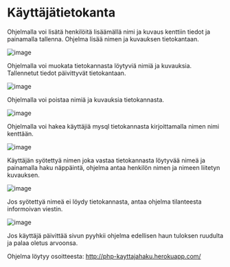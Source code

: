 # Käyttäjätietokanta

Ohjelmalla voi lisätä henkilöitä lisäämällä nimi ja kuvaus kenttiin tiedot ja painamalla tallenna.
Ohjelma lisää nimen ja kuvauksen tietokantaan.

![image](https://user-images.githubusercontent.com/58195830/193916738-505a368c-fba4-4dfa-b9e7-1f1c54c323c9.png)

Ohjelmalla voi muokata tietokannasta löytyviä nimiä ja kuvauksia.
Tallennetut tiedot päivittyvät tietokantaan.

![image](https://user-images.githubusercontent.com/58195830/193917265-cfda2340-eca3-4616-a491-4a45fc3a29b9.png)

Ohjelmalla voi poistaa nimiä ja kuvauksia tietokannasta.

![image](https://user-images.githubusercontent.com/58195830/193917580-92bff08a-3ff5-4ee7-bdf7-0edb97df43eb.png)

Ohjelmalla voi hakea käyttäjiä mysql tietokannasta kirjoittamalla nimen nimi kenttään.

![image](https://user-images.githubusercontent.com/58195830/193618323-7ffc69a3-045c-4a0c-a91b-473dcfafaf98.png)

Käyttäjän syötettyä nimen joka vastaa tietokannasta löytyvää nimeä ja painamalla haku näppäintä, ohjelma antaa henkilön nimen ja nimeen liitetyn kuvauksen.

![image](https://user-images.githubusercontent.com/58195830/193636473-4f56fd6f-9045-4142-bed5-d9a7a8fd53ef.png)

Jos syötettyä nimeä ei löydy tietokannasta, antaa ohjelma tilanteesta informoivan viestin.

![image](https://user-images.githubusercontent.com/58195830/193636932-efc68e41-cc3d-4421-b9ba-8116b70fc749.png)

Jos käyttäjä päivittää sivun pyyhkii ohjelma edellisen haun tuloksen ruudulta ja palaa oletus arvoonsa.

Ohjelma löytyy osoitteesta: http://php-kayttajahaku.herokuapp.com/
